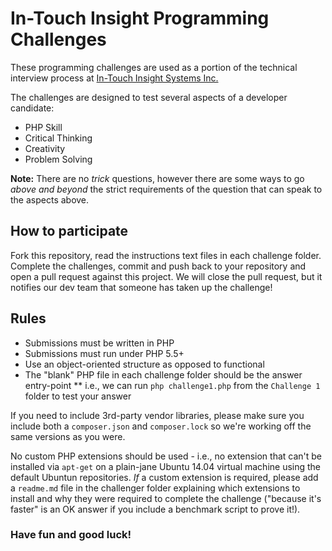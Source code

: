 # In-Touch Insight Programming Challenges

These programming challenges are used as a portion of the technical interview process at [In-Touch Insight Systems Inc.](http://www.intouchinsight.com)

The challenges are designed to test several aspects of a developer candidate:

* PHP Skill
* Critical Thinking
* Creativity
* Problem Solving

**Note:** There are no *trick* questions, however there are some ways to go *above and beyond* the strict requirements of the question that can speak to the aspects above.

## How to participate

Fork this repository, read the instructions text files in each challenge folder.  Complete the challenges, commit and push back to your repository and open a pull request against this project.  We will close the pull request, but it notifies our dev team that someone has taken up the challenge!

## Rules

* Submissions must be written in PHP
* Submissions must run under PHP 5.5+
* Use an object-oriented structure as opposed to functional
* The "blank" PHP file in each challenge folder should be the answer entry-point
** i.e., we can run `php challenge1.php` from the `Challenge 1` folder to test your answer

If you need to include 3rd-party vendor libraries, please make sure you include both a `composer.json` and `composer.lock` so we're working off the same versions as you were.

No custom PHP extensions should be used - i.e., no extension that can't be installed via `apt-get` on a plain-jane Ubuntu 14.04 virtual machine using the default Ubuntun repositories.  *If* a custom extension is required, please add a `readme.md` file in the challenger folder explaining which extensions to install and why they were required to complete the challenge ("because it's faster" is an OK answer if you include a benchmark script to prove it!).

### Have fun and good luck!
